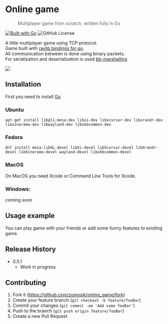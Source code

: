# Online game
> Multiplayer game from scratch, written fully in Go

[![Built with Go](https://img.shields.io/badge/Built%20with-Go-00ADD8.svg)](https://golang.org/)
![GitHub License](https://img.shields.io/github/license/zumosik/online_game)

A little multiplayer game using TCP protocol.  
Game built with [raylib bindings for go](https://github.com/gen2brain/raylib-go).  
All communication between is done using binary packets.  
For serialization and deserialization is used [bb-marshalling](https://github.com/zumosik/bb-marshaling)
 
![](header.png)

## Installation

First you need to install [Go](https://go.dev/dl/)

### Ubuntu
```shell
apt-get install libgl1-mesa-dev libxi-dev libxcursor-dev libxrandr-dev libxinerama-dev libwayland-dev libxkbcommon-dev
```

### Fedora
```shell
dnf install mesa-libGL-devel libXi-devel libXcursor-devel libXrandr-devel libXinerama-devel wayland-devel libxkbcommon-devel
```

### MacOS
On MacOS you need Xcode or Command Line Tools for Xcode.

### Windows:
coming soon

## Usage example

You can play game with your friends or add some funny features to existing game

## Release History

* 0.0.1
    * Work in progress


## Contributing

1. Fork it (<https://github.com/zumosik/online_game/fork>)
2. Create your feature branch (`git checkout -b feature/fooBar`)
3. Commit your changes (`git commit -am 'Add some fooBar'`)
4. Push to the branch (`git push origin feature/fooBar`)
5. Create a new Pull Request

